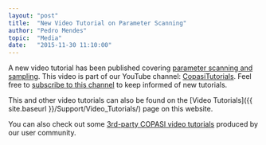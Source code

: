 ```yaml
---
layout: "post"
title:  "New Video Tutorial on Parameter Scanning"
author: "Pedro Mendes"
topic:  "Media"
date:   "2015-11-30 11:10:00"
---
```


A new video tutorial has been published covering [parameter scanning and sampling](https://youtu.be/mRPY3m8pWJU). 
This video is part of our YouTube channel: [CopasiTutorials](https://www.youtube.com/user/CopasiTutorials). Feel 
free to [subscribe to this channel](https://www.youtube.com/subscription_center?add_user=CopasiTutorials) to keep 
informed of new tutorials.

This and other video tutorials can also be found on the [Video Tutorials]({{ site.baseurl }}/Support/Video_Tutorials/)
page on this website.

You can also check out some
[3rd-party COPASI video tutorials](https://www.youtube.com/playlist?list=PLSEABX1T4P5BVArd11uT-at4wfPAFZ3S1)
produced by our user community.
